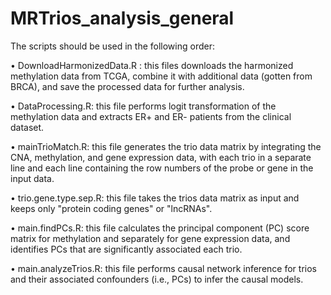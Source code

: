# MRTrios_analysis_general

The scripts should be used in the following order:

•	DownloadHarmonizedData.R : this files downloads the harmonized methylation data from TCGA, combine it with additional data (gotten from BRCA), and save the processed data for further analysis.

•	DataProcessing.R: this file performs logit transformation of the methylation data and extracts ER+ and ER- patients from the clinical dataset.

•	mainTrioMatch.R: this file generates the trio data matrix by integrating the CNA, methylation, and gene expression data, with each trio in a separate line and each line containing the row numbers of the probe or gene in the input data.

•	trio.gene.type.sep.R: this file takes the trios data matrix as input and keeps only "protein coding genes" or "lncRNAs".

•	main.findPCs.R: this file calculates the principal component (PC) score matrix for methylation and separately for gene expression data, and identifies PCs that are significantly associated each trio.

•	main.analyzeTrios.R: this file performs causal network inference for trios and their associated confounders (i.e., PCs) to infer the causal models.
